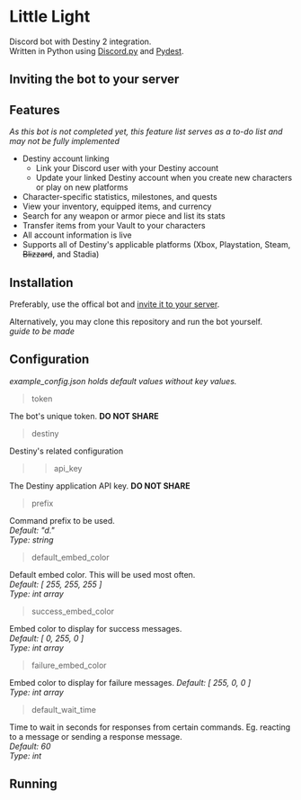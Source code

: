# Little Light
Discord bot with Destiny 2 integration.  
Written in Python using [Discord.py](https://github.com/Rapptz/discord.py) and [Pydest](https://github.com/jgayfer/pydest).

## Inviting the bot to your server

## Features
*As this bot is not completed yet, this feature list serves as a to-do list and may not be fully implemented*
- Destiny account linking
  - Link your Discord user with your Destiny account
  - Update your linked Destiny account when you create new characters or play on new platforms
- Character-specific statistics, milestones, and quests
- View your inventory, equipped items, and currency
- Search for any weapon or armor piece and list its stats
- Transfer items from your Vault to your characters
- All account information is live
- Supports all of Destiny's applicable platforms (Xbox, Playstation, Steam, ~~Blizzard~~, and Stadia)

## Installation
Preferably, use the offical bot and [invite it to your server](#inviting-the-bot-to-your-server).

Alternatively, you may clone this repository and run the bot yourself.  
*guide to be made*

## Configuration
*example_config.json holds default values without key values.*

> token

The bot's unique token. **DO NOT SHARE**

> destiny

Destiny's related configuration

>> api_key

The Destiny application API key. **DO NOT SHARE**

> prefix

Command prefix to be used.  
*Default: "d."*  
*Type: string*

> default_embed_color

Default embed color. This will be used most often.  
*Default: [ 255, 255, 255 ]*  
*Type: int array*

> success_embed_color

Embed color to display for success messages.  
*Default: [ 0, 255, 0 ]*  
*Type: int array*

> failure_embed_color

Embed color to display for failure messages.
*Default: [ 255, 0, 0 ]*  
*Type: int array*

> default_wait_time

Time to wait in seconds for responses from certain commands. Eg. reacting to a message or sending a response message.  
*Default: 60*  
*Type: int*

## Running
